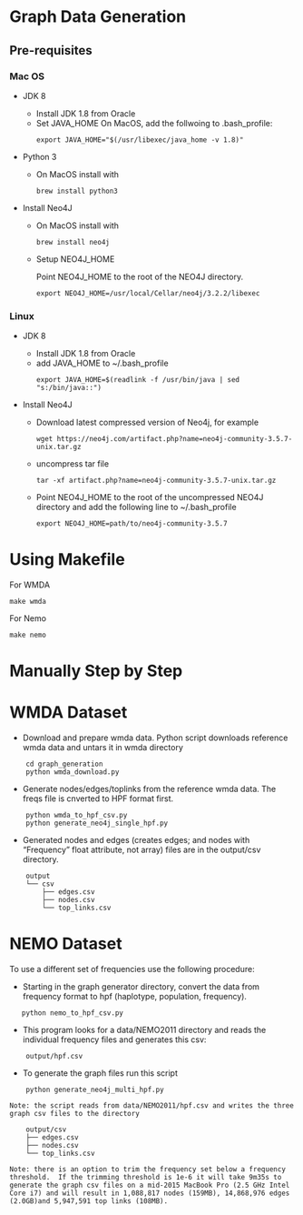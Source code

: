# Graph Data Generation

## Pre-requisites

### Mac OS

- JDK 8
	- Install JDK 1.8 from Oracle
	- Set JAVA_HOME
	     On MacOS, add the follwoing to .bash_profile:
		```
		export JAVA_HOME="$(/usr/libexec/java_home -v 1.8)"
		```

- Python 3
	- On MacOS install with
		```
		brew install python3
		```

- Install Neo4J
	- On MacOS install with
		```
		brew install neo4j
		```

	- Setup NEO4J_HOME

        Point NEO4J_HOME to the root of the NEO4J directory.
		```
		export NEO4J_HOME=/usr/local/Cellar/neo4j/3.2.2/libexec
		```

### Linux
- JDK 8
	- Install JDK 1.8 from Oracle
	- add JAVA_HOME to ~/.bash_profile
		```
		export JAVA_HOME=$(readlink -f /usr/bin/java | sed "s:/bin/java::")
		```


- Install Neo4J
	- Download latest compressed version of Neo4j, for example
		```
		wget https://neo4j.com/artifact.php?name=neo4j-community-3.5.7-unix.tar.gz
		```
    - uncompress tar file
        ```
        tar -xf artifact.php?name=neo4j-community-3.5.7-unix.tar.gz
        ```

	- Point NEO4J_HOME to the root of the uncompressed NEO4J directory and add the following line to ~/.bash_profile

		```
		export NEO4J_HOME=path/to/neo4j-community-3.5.7
		```



# Using Makefile

For WMDA
```
make wmda
```

For Nemo
```
make nemo
```

# Manually Step by Step

# WMDA Dataset
- Download and prepare wmda data. Python script downloads reference wmda data and untars it in wmda directory
```
	cd graph_generation
	python wmda_download.py
```

- Generate nodes/edges/toplinks from the reference wmda data. The freqs file is cnverted to HPF format first.
```
	python wmda_to_hpf_csv.py
	python generate_neo4j_single_hpf.py
```

- Generated nodes and edges (creates edges; and nodes with “Frequency” float attribute, not array) files are in the output/csv directory.

```
	output
	└── csv
	    ├── edges.csv
	    ├── nodes.csv
	    └── top_links.csv
```

# NEMO Dataset

To use a different set of frequencies use the following procedure:

- Starting in the graph generator directory, convert the data from frequency format to hpf (haplotype, population, frequency).
```
   python nemo_to_hpf_csv.py
```

- This program looks for a data/NEMO2011 directory and reads the individual frequency files and generates this csv:
```
    output/hpf.csv
```
- To generate the graph files run this script
```
    python generate_neo4j_multi_hpf.py
```
    Note: the script reads from data/NEMO2011/hpf.csv and writes the three graph csv files to the directory
```
	output/csv
	├── edges.csv
	├── nodes.csv
	└── top_links.csv
```
    Note: there is an option to trim the frequency set below a frequency threshold.  If the trimming threshold is 1e-6 it will take 9m35s to generate the graph csv files on a mid-2015 MacBook Pro (2.5 GHz Intel Core i7) and will result in 1,088,817 nodes (159MB), 14,868,976 edges (2.0GB)and 5,947,591 top links (108MB).

